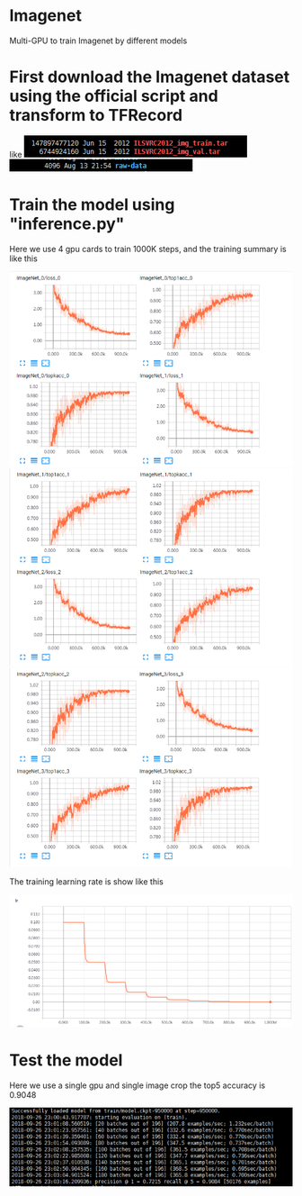 # Imagenet
Multi-GPU to train Imagenet by different models

# First download the Imagenet dataset using the official script and transform to TFRecord

like 
![1](/img/1.PNG)
![2](/img/2.PNG)

# Train the model using "inference.py"

Here we use 4 gpu cards to train 1000K steps, and the training summary is like this 

![3](/img/3.PNG)
![4](/img/4.PNG)
![5](/img/5.PNG)

The training learning rate is show like this 

![6](/img/6.PNG)

# Test the model 

Here we use a single gpu and single image crop the top5 accuracy is 0.9048


![7](/img/7.PNG)

